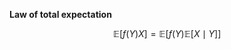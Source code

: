 **Law of total expectation**

$$
\mathbb{E}[f(Y)X] = \mathbb{E}\big[f(Y) \mathbb{E}[X \mid Y]\big]
$$
